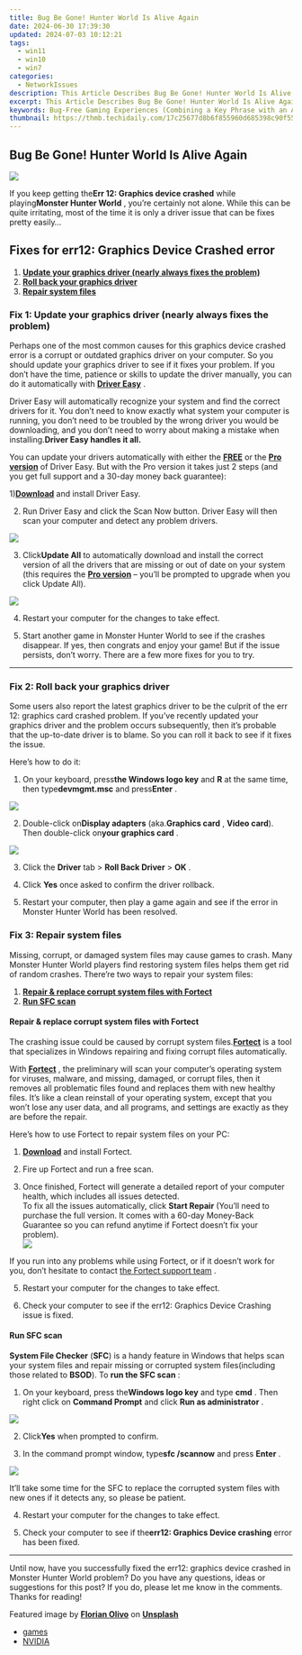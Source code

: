 ```yaml
---
title: Bug Be Gone! Hunter World Is Alive Again
date: 2024-06-30 17:39:30
updated: 2024-07-03 10:12:21
tags:
  - win11
  - win10
  - win7
categories:
  - NetworkIssues
description: This Article Describes Bug Be Gone! Hunter World Is Alive Again
excerpt: This Article Describes Bug Be Gone! Hunter World Is Alive Again
keywords: Bug-Free Gaming Experiences (Combining a Key Phrase with an Added Benefit),Resurrected Indoor Adventure Games,Interactive Entertainment for Families,Fun Outdoor Activities During Quarantine,Indoor Bug Hunting Themes,Virtual Escape Rooms and Immersive Worlds,Engaging Gaming Experiences at Home
thumbnail: https://thmb.techidaily.com/17c25677d8b6f855960d685398c90f557dfcb8867eadfe8568f79af44cbea910.jpg
---
```


## Bug Be Gone! Hunter World Is Alive Again

![](https://images.drivereasy.com/wp-content/uploads/2019/07/image-218.png)

 If you keep getting the**Err 12: Graphics device crashed** while playing**Monster Hunter World** , you’re certainly not alone. While this can be quite irritating, most of the time it is only a driver issue that can be fixes pretty easily…

## Fixes for err12: Graphics Device Crashed error

1. **[Update your graphics driver (nearly always fixes the problem)](#F1)**
2. **[Roll back your graphics driver](#F2)**
3. **[Repair system files](#RE)**

### Fix 1: Update your graphics driver (nearly always fixes the problem)

 Perhaps one of the most common causes for this graphics device crashed error is a corrupt or outdated graphics driver on your computer. So you should update your graphics driver to see if it fixes your problem. If you don’t have the time, patience or skills to update the driver manually, you can do it automatically with **[Driver Easy](https://tools.techidaily.com/drivereasy/download/)**  .

 Driver Easy will automatically recognize your system and find the correct drivers for it. You don’t need to know exactly what system your computer is running, you don’t need to be troubled by the wrong driver you would be downloading, and you don’t need to worry about making a mistake when installing.**Driver Easy handles it all.**

 You can update your drivers automatically with either the [**FREE**](https://tools.techidaily.com/drivereasy/download/) or the [**Pro version**](https://tools.techidaily.com/drivereasy/download/) of Driver Easy. But with the Pro version it takes just 2 steps (and you get full support and a 30-day money back guarantee):

 1)[**Download**](https://tools.techidaily.com/drivereasy/download/) and install Driver Easy.

 2) Run Driver Easy and click the Scan Now button. Driver Easy will then scan your computer and detect any problem drivers.

![](https://images.drivereasy.com/wp-content/uploads/2019/08/image-285.png)

 3) Click**Update All** to automatically download and install the correct version of all the drivers that are missing or out of date on your system (this requires the [**Pro version**](https://tools.techidaily.com/drivereasy/download/) – you’ll be prompted to upgrade when you click Update All).

![](https://images.drivereasy.com/wp-content/uploads/2019/08/image-283.png)

4) Restart your computer for the changes to take effect.

5) Start another game in Monster Hunter World to see if the crashes disappear. If yes, then congrats and enjoy your game! But if the issue persists, don’t worry. There are a few more fixes for you to try.

---

### Fix 2: Roll back your graphics driver

 Some users also report the latest graphics driver to be the culprit of the err 12: graphics card crashed problem. If you’ve recently updated your graphics driver and the problem occurs subsequently, then it’s probable that the up-to-date driver is to blame. So you can roll it back to see if it fixes the issue.

Here’s how to do it:

 1) On your keyboard, press**the Windows logo key** and **R**  at the same time, then type**devmgmt.msc** and press**Enter** .

![](https://images.drivereasy.com/wp-content/uploads/2019/07/image-215.png)

 2) Double-click on**Display adapters** (aka.**Graphics card** , **Video card**). Then double-click on**your graphics card** .

![](https://images.drivereasy.com/wp-content/uploads/2019/07/image-216.png)

 3) Click the **Driver** tab > **Roll Back Driver** \> **OK** .

 4) Click **Yes** once asked to confirm the driver rollback.

 5) Restart your computer, then play a game again and see if the error in Monster Hunter World has been resolved.

### Fix 3: Repair system files

 Missing, corrupt, or damaged system files may cause games to crash. Many Monster Hunter World players find restoring system files helps them get rid of random crashes. There’re two ways to repair your system files:

1. [**Repair & replace corrupt system files with Fortect**](#REIMAGE)
2. [**Run SFC scan**](#SFC)

#### Repair & replace corrupt system files with Fortect

 The crashing issue could be caused by corrupt system files.[**Fortect**](https://tools.techidaily.com/drivereasy/download/) is a tool that specializes in Windows repairing and fixing corrupt files automatically.

 With [](https://tools.techidaily.com/drivereasy/download/) **[Fortect](https://tools.techidaily.com/drivereasy/download/)**  , the preliminary will scan your computer’s operating system for viruses, malware, and missing, damaged, or corrupt files, then it removes all problematic files found and replaces them with new healthy files. It’s like a clean reinstall of your operating system, except that you won’t lose any user data, and all programs, and settings are exactly as they are before the repair.

Here’s how to use Fortect to repair system files on your PC:

 1) **[Download](https://tools.techidaily.com/drivereasy/download/)** [](https://tools.techidaily.com/drivereasy/download/) and install Fortect.

 2) Fire up Fortect and run a free scan.

 3) Once finished, Fortect will generate a detailed report of your computer health, which includes all issues detected.  
 To fix all the issues automatically, click **Start Repair** (You’ll need to purchase the full version. It comes with a 60-day Money-Back Guarantee so you can refund anytime if Fortect doesn’t fix your problem).  
![](https://images.drivereasy.com/wp-content/uploads/2023/07/fortectstartrepair.png)

 If you run into any problems while using Fortect, or if it doesn’t work for you, don’t hesitate to contact [](https://tools.techidaily.com/drivereasy/download/) [the Fortect support team](https://www.fortect.com/support/) .

5) Restart your computer for the changes to take effect.

6) Check your computer to see if the err12: Graphics Device Crashing issue is fixed.  

#### Run SFC scan

**System File Checker** (**SFC**) is a handy feature in Windows that helps scan your system files and repair missing or corrupted system files(including those related to **BSOD**). To **run the SFC scan** :

 1) On your keyboard, press the**Windows logo key**  and type **cmd** . Then right click on **Command Prompt** and click **Run as administrator** .

![](https://images.drivereasy.com/wp-content/uploads/2018/06/img_5b28ad73ad4a9.png)

 2) Click**Yes** when prompted to confirm.

 3) In the command prompt window, type**sfc /scannow** and press **Enter** .

![](https://images.drivereasy.com/wp-content/uploads/2018/06/img_5b28aee247664.jpg)

 It’ll take some time for the SFC to replace the corrupted system files with new ones if it detects any, so please be patient.

4) Restart your computer for the changes to take effect.

5) Check your computer to see if the**err12: Graphics Device crashing** error has been fixed.  

---

 Until now, have you successfully fixed the err12: graphics device crashed in Monster Hunter World problem? Do you have any questions, ideas or suggestions for this post? If you do, please let me know in the comments. Thanks for reading!

 Featured image by [**Florian Olivo**](https://unsplash.com/photos/Mf23RF8xArY)  on [**Unsplash**](https://unsplash.com/photos/Mf23RF8xArY)

* [games](https://tools.techidaily.com/drivereasy/download/)
* [NVIDIA](https://tools.techidaily.com/drivereasy/download/)

<ins class="adsbygoogle"
     style="display:block"
     data-ad-format="autorelaxed"
     data-ad-client="ca-pub-7571918770474297"
     data-ad-slot="1223367746"></ins>



<ins class="adsbygoogle"
     style="display:block"
     data-ad-client="ca-pub-7571918770474297"
     data-ad-slot="8358498916"
     data-ad-format="auto"
     data-full-width-responsive="true"></ins>
